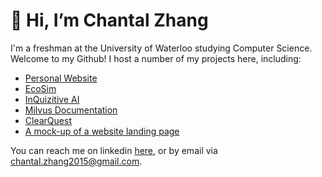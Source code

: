 # 👋 Hi, I’m Chantal Zhang
I'm a freshman at the University of Waterloo studying Computer Science. Welcome to my Github! I host a number of my projects here, including:
- [Personal Website](https://github.com/cavalier08/personal-website)
- [EcoSim](https://github.com/cavalier08/EcoSim)
- [InQuizitive AI](https://github.com/cavalier08/InQuizitive-AI)
- [Milvus Documentation](https://github.com/cavalier08/Milvus-Documentation)
- [ClearQuest](https://github.com/cavalier08/ClearQuest)
- [A mock-up of a website landing page](https://github.com/cavalier08/camel-ai)


You can reach me on linkedin [here](https://www.linkedin.com/in/chantal-zhang-267b5828a/), or by email via chantal.zhang2015@gmail.com. 

